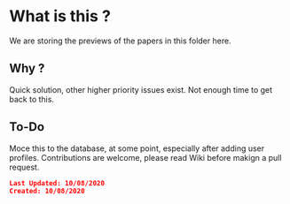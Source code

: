# What is this ?

We are storing the previews of the papers in this folder here.

## Why ?

Quick solution, other higher priority issues exist. Not enough time to get back to this.

## To-Do

Moce this to the database, at some point, especially after adding user profiles.
Contributions are welcome, please read Wiki before makign a pull request.

```json
Last Updated: 10/08/2020
Created: 10/08/2020
```
